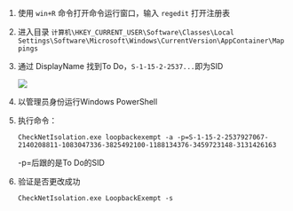 1. 使用 ```win+R``` 命令打开命令运行窗口，输入 ```regedit``` 打开注册表
2. 进入目录 ```计算机\HKEY_CURRENT_USER\Software\Classes\Local Settings\Software\Microsoft\Windows\CurrentVersion\AppContainer\Mappings```
3. 通过 DisplayName 找到To Do，```S-1-15-2-2537...```即为SID

    ![](YonlinZ/notebook/图片库/image-20210224152232459.png)
4. 以管理员身份运行Windows PowerShell
5. 执行命令：

    ```
    CheckNetIsolation.exe loopbackexempt -a -p=S-1-15-2-2537927067-2140208811-1083047336-3825492100-1188134376-3459723148-3131426163
    ```
    -p=后跟的是To Do的SID
6. 验证是否更改成功

    ```
    CheckNetIsolation.exe LoopbackExempt -s
    ```